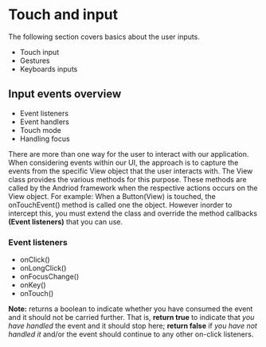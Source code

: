 # Touch and input
The following section covers basics about the user inputs.

- Touch input
- Gestures
- Keyboards inputs

## Input events overview

- Event listeners
- Event handlers
- Touch mode
- Handling focus
    
There are more than one way for the user to interact with our application. 
When considering events within our UI, the approach is to capture the events 
from the specific View object that the user interacts with. 
The View class provides the various methods for this purpose. 
These methods are called by the Andriod framework when the respective actions occurs on the View object. 
For example: When a Button(View) is touched, the onTouchEvent() method is called one the object. 
However inorder to intercept this, you must extend the class 
and override the method callbacks **(Event listeners)** that you can use.
  
### Event listeners

- onClick()
- onLongClick()
- onFocusChange()
- onKey()
- onTouch()

**Note:** returns a boolean to indicate whether you have consumed the event and it should not be carried further. That is, 
**return true** to indicate that *you have handled* the event and it should stop here;
**return false** if *you have not handled it* and/or the event should continue to any other on-click listeners.


